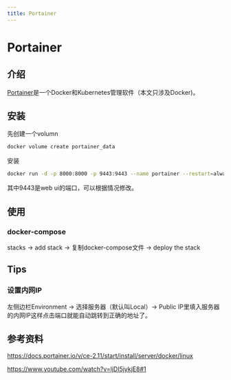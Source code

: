 ```yaml
---
title: Portainer
---
```

# Portainer
## 介绍
[Portainer](https://www.portainer.io/)是一个Docker和Kubernetes管理软件（本文只涉及Docker)。

## 安装
先创建一个volumn
```sh
docker volume create portainer_data
```

安装
```sh
docker run -d -p 8000:8000 -p 9443:9443 --name portainer --restart=always -v /var/run/docker.sock:/var/run/docker.sock -v portainer_data:/data portainer/portainer-ce:2.11.1
```
其中9443是web ui的端口，可以根据情况修改。

## 使用
### docker-compose

stacks -> add stack -> 复制docker-compose文件 -> deploy the stack

## Tips
### 设置内网IP

左侧边栏Environment -> 选择服务器（默认叫Local）-> Public IP里填入服务器的内网IP这样点击端口就能自动跳转到正确的地址了。

## 参考资料

https://docs.portainer.io/v/ce-2.11/start/install/server/docker/linux

https://www.youtube.com/watch?v=ljDI5jykjE8#1
